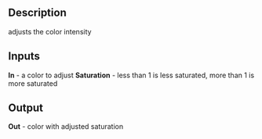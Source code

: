 ## Description
adjusts the color intensity

## Inputs
**In** - a color to adjust
**Saturation** - less than 1 is less saturated, more than 1 is more saturated


## Output
**Out** - color with adjusted saturation